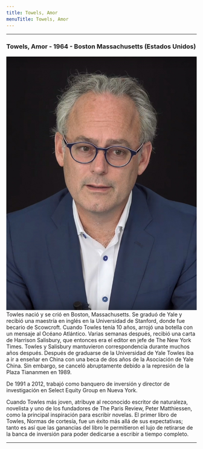 ```yaml
---
title: Towels, Amor
menuTitle: Towels, Amor
---
```

***
### Towels, Amor - 1964 - Boston Massachusetts (Estados Unidos)
!["Imagen no encontrada"](TowelsAmor.jpg)  
Towles nació y se crió en Boston, Massachusetts. Se graduó de Yale y recibió una maestría en inglés en la Universidad de Stanford, donde fue becario de Scowcroft. Cuando Towles tenía 10 años, arrojó una botella con un mensaje al Océano Atlántico. Varias semanas después, recibió una carta de Harrison Salisbury, que entonces era el editor en jefe de The New York Times. Towles y Salisbury mantuvieron correspondencia durante muchos años después.
Después de graduarse de la Universidad de Yale Towles iba a ir a enseñar en China con una beca de dos años de la Asociación de Yale China. Sin embargo, se canceló abruptamente debido a la represión de la Plaza Tiananmen en 1989.

De 1991 a 2012, trabajó como banquero de inversión y director de investigación en Select Equity Group en Nueva York.

Cuando Towles más joven, atribuye al reconocido escritor de naturaleza, novelista y uno de los fundadores de The Paris Review, Peter Matthiessen, como la principal inspiración para escribir novelas. El primer libro de Towles, Normas de cortesía, fue un éxito más allá de sus expectativas; tanto es así que las ganancias del libro le permitieron el lujo de retirarse de la banca de inversión para poder dedicarse a escribir a tiempo completo.
***

